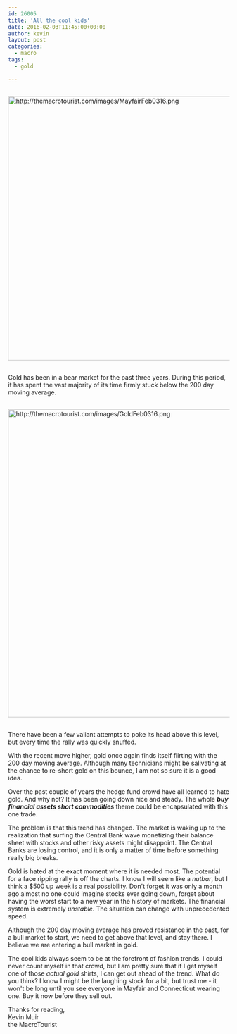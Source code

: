 ```yaml
---
id: 26005
title: 'All the cool kids'
date: 2016-02-03T11:45:00+00:00
author: kevin
layout: post
categories:
  - macro
tags:
  - gold
  
---
```


<img src="http://themacrotourist.com/images/MayfairFeb0316.png" alt="http://themacrotourist.com/images/MayfairFeb0316.png" style="width:600px;height:auto;margin:30px auto;display:block;">

Gold has been in a bear market for the past three years.  During this period, it has spent the vast majority of its time firmly stuck below the 200 day moving average.

<img src="http://themacrotourist.com/images/GoldFeb0316.png" alt="http://themacrotourist.com/images/GoldFeb0316.png" style="width:700px;height:auto;margin:30px auto;display:block;">

There have been a few valiant attempts to poke its head above this level, but every time the rally was quickly snuffed.  

With the recent move higher, gold once again finds itself flirting with the 200 day moving average.  Although many technicians might be salivating at the chance to re-short gold on this bounce, I am not so sure it is a good idea.

Over the past couple of years the hedge fund crowd have all learned to hate gold.  And why not?  It has been going down nice and steady.  The whole ***buy financial assets short commodities*** theme could be encapsulated with this one trade.  

The problem is that this trend has changed.  The market is waking up to the realization that surfing the Central Bank wave monetizing their balance sheet with stocks and other risky assets might disappoint.  The Central Banks are losing control, and it is only a matter of time before something really big breaks.  

Gold is hated at the exact moment where it is needed most.  The potential for a face ripping rally is off the charts.  I know I will seem like a *nutbar*, but I think a $500 up week is a real possibility.  Don't forget it was only a month ago almost no one could imagine stocks ever going down, forget about having the worst start to a new year in the history of markets.  The financial system is extremely *unstable*.  The situation can change with unprecedented speed.  

Although the 200 day moving average has proved resistance in the past, for a bull market to start, we need to get above that level, and stay there.  I believe we are entering a bull market in gold.  

The cool kids always seem to be at the forefront of fashion trends.  I could never count myself in that crowd, but I am pretty sure that if I get myself one of those *actual gold* shirts, I can get out ahead of the trend.  What do you think?  I know I might be the laughing stock for a bit, but trust me - it won't be long until you see everyone in Mayfair and Connecticut wearing one.  Buy it now before they sell out.

Thanks for reading,  
Kevin Muir  
the MacroTourist  
